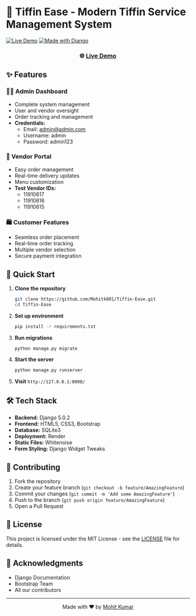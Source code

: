 # 🍱 Tiffin Ease - Modern Tiffin Service Management System

[![Live Demo](https://img.shields.io/badge/demo-online-green.svg)](https://tiffin-ease.onrender.com/)
[![Made with Django](https://img.shields.io/badge/Made%20with-Django-092E20?logo=django)](https://www.djangoproject.com/)

<div align="center">
  <h3>🌐 <a href="https://tiffin-ease.onrender.com/">Live Demo</a></h3>
</div>

## ✨ Features

### 👨‍💼 Admin Dashboard
- Complete system management
- User and vendor oversight
- Order tracking and management
- **Credentials:**
  - Email: admin@admin.com
  - Username: admin
  - Password: admin123

### 🏪 Vendor Portal
- Easy order management
- Real-time delivery updates
- Menu customization
- **Test Vendor IDs:**
  - 11910617
  - 11910616
  - 11910615

### 🛍️ Customer Features
- Seamless order placement
- Real-time order tracking
- Multiple vendor selection
- Secure payment integration

## 🚀 Quick Start

1. **Clone the repository**
   ```bash
   git clone https://github.com/Mohitk001/Tiffin-Ease.git
   cd Tiffin-Ease
   ```

2. **Set up environment**
   ```bash
   pip install -r requirements.txt
   ```

3. **Run migrations**
   ```bash
   python manage.py migrate
   ```

4. **Start the server**
   ```bash
   python manage.py runserver
   ```

5. **Visit** `http://127.0.0.1:8000/`

## 🛠️ Tech Stack

- **Backend:** Django 5.0.2
- **Frontend:** HTML5, CSS3, Bootstrap
- **Database:** SQLite3
- **Deployment:** Render
- **Static Files:** Whitenoise
- **Form Styling:** Django Widget Tweaks



## 🤝 Contributing

1. Fork the repository
2. Create your feature branch (`git checkout -b feature/AmazingFeature`)
3. Commit your changes (`git commit -m 'Add some AmazingFeature'`)
4. Push to the branch (`git push origin feature/AmazingFeature`)
5. Open a Pull Request

## 📝 License

This project is licensed under the MIT License - see the [LICENSE](LICENSE) file for details.

## 🙏 Acknowledgments

- Django Documentation
- Bootstrap Team
- All our contributors

---

<div align="center">
  Made with ❤️ by <a href="https://github.com/Mohitk001">Mohit Kumar</a>
</div>
